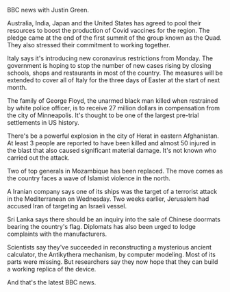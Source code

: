 BBC news with Justin Green.

Australia, India, Japan and the United States has agreed to pool their resources to boost the production of Covid vaccines for the region. The pledge came at the end of the first summit of the group known as the Quad. They also stressed their commitment to working together.

Italy says it's introducing new coronavirus restrictions from Monday. The government is hoping to stop the number of new cases rising by closing schools, shops and restaurants in most of the country. The measures will be extended to cover all of Italy for the three days of Easter at the start of next month.

The family of George Floyd, the unarmed black man killed when restrained by white police officer, is to receive 27 million dollars in compensation from the city of Minneapolis. It's thought to be one of the largest pre-trial settlements in US history.

There's be a powerful explosion in the city of Herat in eastern Afghanistan. At least 3 people are reported to have been killed and almost 50 injured in the blast that also caused significant material damage. It's not known who carried out the attack.

Two of top generals in Mozambique has been replaced. The move comes as the country faces a wave of Islamist violence in the north.

A Iranian company says one of its ships was the target of a terrorist attack in the Mediterranean on Wednesday. Two weeks earlier, Jerusalem had accused Iran of targeting an Israeli vessel.

Sri Lanka says there should be an inquiry into the sale of Chinese doormats bearing the country's flag. Diplomats has also been urged to lodge complaints with the manufacturers. 

Scientists say they've succeeded in reconstructing a mysterious ancient calculator, the Antikythera mechanism, by computer modeling. Most of its parts were missing. But researchers say they now hope that they can build a working replica of the device.

And that's the latest BBC news. 
